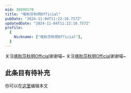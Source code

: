```yaml
---
mid: 36690170
title: "喀秋莎秋明Official"
pubDate: "2024-11-04T11:22:10.757Z"
updatedDate: "2024-11-04T11:22:10.757Z"
profile:
  {
    Nickname: ["喀秋莎秋明Official"],
  }
---
```


关注[喀秋莎秋明Official](https://space.bilibili.com/36690170)谢谢喵~ 关注[喀秋莎秋明Official](https://space.bilibili.com/36690170)谢谢喵~

## 此条目有待补充
你可以在[这里](https://github.com/Yuhanawa/VTuber.ICU/edit/master/src/content/v/喀秋莎秋明Official/index.md)编辑本文
